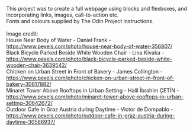 This project was to create a full webpage using blocks and flexboxes, and incorporating links, images, call-to-action etc.
<br/>
Fonts and colours supplied by The Odin Project instructions.
<br/><br/>
Image credit:
<br/>
House Near Body of Water - Daniel Frank - https://www.pexels.com/photo/house-near-body-of-water-356807/
<br/>
Black Bicycle Parked Beside White Wooden Chair - Lina Kivaka - https://www.pexels.com/photo/black-bicycle-parked-beside-white-wooden-chair-3639542/
<br/>
Chicken on Urban Street in Front of Bakery - James Collington - https://www.pexels.com/photo/chicken-on-urban-street-in-front-of-bakery-30617882/
<br/>
Minaret Tower Above Rooftops in Urban Setting - Halil İbrahim ÇETİN - https://www.pexels.com/photo/minaret-tower-above-rooftops-in-urban-setting-30642672/
<br />
Outdoor Cafe in Graz Austria during Daytime - Victor de Dompablo - https://www.pexels.com/photo/outdoor-cafe-in-graz-austria-during-daytime-30586937/